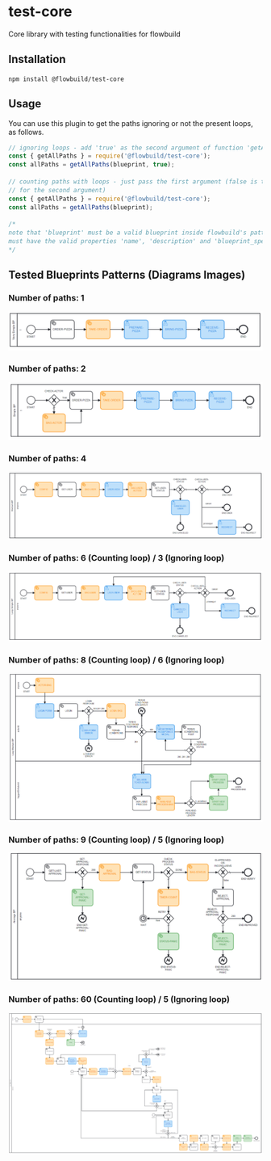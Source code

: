 # test-core
Core library with testing functionalities for flowbuild

## Installation
```
npm install @flowbuild/test-core
```

## Usage
You can use this plugin to get the paths ignoring or not the present loops, as 
follows. 

```js
// ignoring loops - add 'true' as the second argument of function 'getAllPaths'
const { getAllPaths } = require('@flowbuild/test-core');
const allPaths = getAllPaths(blueprint, true);

// counting paths with loops - just pass the first argument (false is the default 
// for the second argument)
const { getAllPaths } = require('@flowbuild/test-core');
const allPaths = getAllPaths(blueprint);

/*
note that 'blueprint' must be a valid blueprint inside flowbuild's pattern, i.e, 
must have the valid properties 'name', 'description' and 'blueprint_spec' in it.
*/
```

## Tested Blueprints Patterns (Diagrams Images)

### Number of paths: 1
<img src='./public/images/verySimpleBP.png' alt='Very Simple BP'/>

### Number of paths: 2
<img src='./public/images/simpleBP.png' alt='Simple BP'/>

### Number of paths: 4
<img src='./public/images/mediumBP.png' alt='Medium BP'/>

### Number of paths: 6 (Counting loop) / 3 (Ignoring loop)
<img src='./public/images/loopSimpleBP.png' alt='Loop Simple BP'/>

### Number of paths: 8 (Counting loop) / 6 (Ignoring loop)
<img src='./public/images/loopMediumBP.png' alt='Loop Medium BP'/>

### Number of paths: 9 (Counting loop) / 5 (Ignoring loop)
<img src='./public/images/averageBP.png' alt='Average BP'/>

### Number of paths: 60 (Counting loop) / 5 (Ignoring loop)
<img src='./public/images/loopMultipleBP.png' alt='Loop Multiple BP'/>